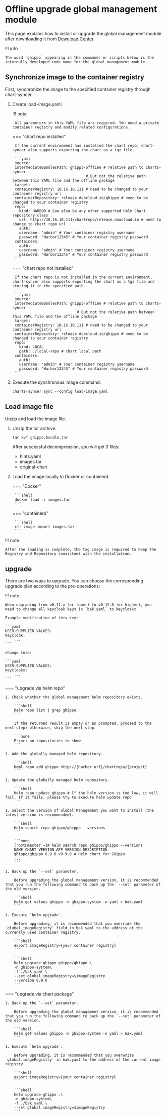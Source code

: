 # Offline upgrade global management module

This page explains how to install or upgrade the global management module after downloading it from [Download Center](../../download/dce5.md).

!!! info

    The word `ghippo` appearing in the commands or scripts below is the internally developed code name for the global management module.

## Synchronize image to the container registry

First, synchronize the image to the specified container registry through chart-syncer.

1. Create load-image.yaml

    !!! note

        All parameters in this YAML file are required. You need a private container registry and modify related configurations.

    === "chart repo installed"

        If the current environment has installed the chart repo, chart-syncer also supports exporting the chart as a tgz file.

        ```yaml
        source:
        intermediateBundlesPath: ghippo-offline # relative path to charts-syncer
                                        # But not the relative path between this YAML file and the offline package
        target:
        containerRegistry: 10.16.10.111 # need to be changed to your container registry url
        containerRepository: release.daocloud.io/ghippo # need to be changed to your container registry
        repo:
          kind: HARBOR # Can also be any other supported Helm Chart repository class
          url: http://10.16.10.111/chartrepo/release.daocloud.io # need to change to chart repo url
          auth:
          username: "admin" # Your container registry username
          password: "Harbor12345" # Your container registry password
        containers:
          auth:
          username: "admin" # Your container registry username
          password: "Harbor12345" # Your container registry password
        ```

    === "chart repo not installed"

        If the chart repo is not installed in the current environment, chart-syncer also supports exporting the chart as a tgz file and storing it in the specified path.

        ```yaml
        source:
        intermediateBundlesPath: ghippo-offline # relative path to charts-syncer
                                    # But not the relative path between this YAML file and the offline package
        target:
        containerRegistry: 10.16.10.111 # need to be changed to your container registry url
        containerRepository: release.daocloud.io/ghippo # need to be changed to your container registry
        repo:
          kind: LOCAL
          path: ./local-repo # chart local path
        containers:
          auth:
          username: "admin" # Your container registry username
          password: "Harbor12345" # Your container registry password
        ```

1. Execute the synchronous image command.

    ```shell
    charts-syncer sync --config load-image.yaml
    ```

## Load image file

Unzip and load the image file.

1. Unzip the tar archive.

    ```shell
    tar xvf ghippo.bundle.tar
    ```

    After successful decompression, you will get 3 files:

    - hints.yaml
    - images.tar
    - original-chart

2. Load the image locally to Docker or containerd.

    === "Docker"

        ```shell
        docker load -i images.tar
        ```

    === "containerd"

        ```shell
        ctr image import images.tar
        ```

!!! note

    After the loading is complete, the tag image is required to keep the Registry and Repository consistent with the installation.

## upgrade

There are two ways to upgrade. You can choose the corresponding upgrade plan according to the pre-operations:

!!! note

    When upgrading from v0.11.x (or lower) to v0.12.0 (or higher), you need to change all keycloak keys in `bak.yaml` to keycloakx.

    Example modification of this key:

    ```yaml
    USER-SUPPLIED VALUES:
    keycloak:
        ...
    ```

    change into:

    ```yaml
    USER-SUPPLIED VALUES:
    keycloakx:
        ...
    ```

=== "upgrade via helm repo"

    1. Check whether the global management helm repository exists.

        ```shell
        helm repo list | grep ghippo
        ```

        If the returned result is empty or as prompted, proceed to the next step; otherwise, skip the next step.

        ```none
        Error: no repositories to show
        ```

    1. Add the globally managed helm repository.

        ```shell
        heml repo add ghippo http://{harbor url}/chartrepo/{project}
        ```

    1. Update the globally managed helm repository.

        ```shell
        helm repo update ghippo # If the helm version is too low, it will fail. If it fails, please try to execute helm update repo
        ```

    1. Select the version of Global Management you want to install (the latest version is recommended).

        ```shell
        helm search repo ghippo/ghippo --versions
        ```

        ```none
        [root@master ~]# helm search repo ghippo/ghippo --versions
        NAME CHART VERSION APP VERSION DESCRIPTION
        ghippo/ghippo 0.9.0 v0.9.0 A Helm chart for GHippo
        ...
        ```

    1. Back up the `--set` parameter.

        Before upgrading the global management version, it is recommended that you run the following command to back up the `--set` parameter of the old version.

        ```shell
        helm get values ​​ghippo -n ghippo-system -o yaml > bak.yaml
        ```

    1. Execute `helm upgrade`.

        Before upgrading, it is recommended that you override the `global.imageRegistry` field in bak.yaml to the address of the currently used container registry.

        ```shell
        export imageRegistry={your container registry}
        ```

        ```shell
        helm upgrade ghippo ghippo/ghippo \
        -n ghippo-system\
        -f ./bak.yaml \
        --set global.imageRegistry=$imageRegistry
        --version 0.9.0
        ```

=== "upgrade via chart package"

    1. Back up the `--set` parameter.

        Before upgrading the global management version, it is recommended that you run the following command to back up the `--set` parameter of the old version.

        ```shell
        helm get values ​​ghippo -n ghippo-system -o yaml > bak.yaml
        ```

    1. Execute `helm upgrade`.

        Before upgrading, it is recommended that you overwrite `global.imageRegistry` in bak.yaml to the address of the current image registry.

        ```shell
        export imageRegistry={your container registry}
        ```

        ```shell
        helm upgrade ghippo .\
        -n ghippo-system\
        -f ./bak.yaml \
        --set global.imageRegistry=$imageRegistry
        ```